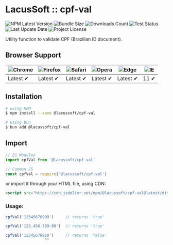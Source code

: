 # LacusSoft :: cpf-val

![NPM Latest Version](https://img.shields.io/npm/v/@lacussoft/cpf-val)
![Bundle Size](https://img.shields.io/bundlephobia/min/@lacussoft/cpf-val?label=bundle%20size)
![Downloads Count](https://img.shields.io/npm/dm/@lacussoft/cpf-val.svg)
![Test Status](https://img.shields.io/github/actions/workflow/status/juliolmuller/cpf-utils-js/release.yml?label=ci/cd)
![Last Update Date](https://img.shields.io/github/last-commit/juliolmuller/cpf-utils-js)
![Project License](https://img.shields.io/github/license/juliolmuller/cpf-utils-js)

Utility function to validate CPF (Brazilian ID document).

## Browser Support

![Chrome](https://raw.github.com/alrra/browser-logos/master/src/chrome/chrome_48x48.png) | ![Firefox](https://raw.github.com/alrra/browser-logos/master/src/firefox/firefox_48x48.png) | ![Safari](https://raw.github.com/alrra/browser-logos/master/src/safari/safari_48x48.png) | ![Opera](https://raw.github.com/alrra/browser-logos/master/src/opera/opera_48x48.png) | ![Edge](https://raw.github.com/alrra/browser-logos/master/src/edge/edge_48x48.png) | ![IE](https://raw.github.com/alrra/browser-logos/master/src/archive/internet-explorer_9-11/internet-explorer_9-11_48x48.png) |
--- | --- | --- | --- | --- | --- |
Latest ✔ | Latest ✔ | Latest ✔ | Latest ✔ | Latest ✔ | 11 ✔ |

## Installation

```bash
# using NPM
$ npm install --save @lacussoft/cpf-val

# using Bun
$ bun add @lacussoft/cpf-val
```

## Import

```js
// ES Modules
import cpfVal from '@lacussoft/cpf-val'

// Common JS
const cpfVal = require('@lacussoft/cpf-val')
```

or import it through your HTML file, using CDN:

```html
<script src="https://cdn.jsdelivr.net/npm/@lacussoft/cpf-val@latest/dist/cpf-val.min.js"></script>
```

### Usage:

```js
cpfVal('12345678909')     // returns 'true'

cpfVal('123.456.789-09')  // returns 'true'

cpfVal('12345678910')     // returns 'false'
                 ^^
```
